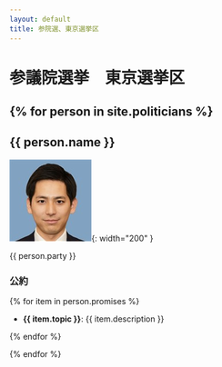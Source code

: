 ```yaml
---
layout: default
title: 参院選、東京選挙区
---
```


# 参議院選挙　東京選挙区

{% for person in site.politicians %}
---

## {{ person.name }}

![Test](/assets/images/Okumura.jpg){: width="200" }


{{ person.party }}

### 公約

{% for item in person.promises %}
- **{{ item.topic }}**: {{ item.description }}  

{% endfor %}

{% endfor %}





